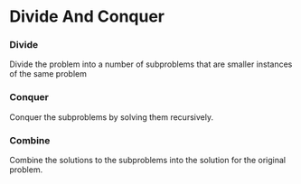 # Divide And Conquer

### Divide

Divide the problem into a number of subproblems that are smaller instances of the same problem

### Conquer

Conquer the subproblems by solving them recursively. 

### Combine

Combine the solutions to the subproblems into the solution for the original problem.